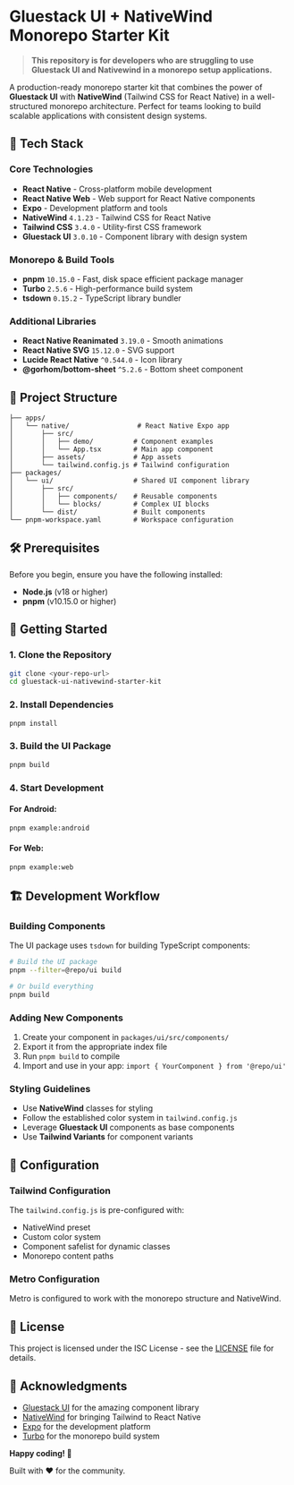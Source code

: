 # Gluestack UI + NativeWind Monorepo Starter Kit

> **This repository is for developers who are struggling to use Gluestack UI and Nativewind in a monorepo setup applications.**

A production-ready monorepo starter kit that combines the power of **Gluestack UI** with **NativeWind** (Tailwind CSS for React Native) in a well-structured monorepo architecture. Perfect for teams looking to build scalable applications with consistent design systems.

## 🚀 Tech Stack

### Core Technologies
- **React Native** - Cross-platform mobile development
- **React Native Web** - Web support for React Native components
- **Expo** - Development platform and tools
- **NativeWind** `4.1.23` - Tailwind CSS for React Native
- **Tailwind CSS** `3.4.0` - Utility-first CSS framework
- **Gluestack UI** `3.0.10` - Component library with design system

### Monorepo & Build Tools
- **pnpm** `10.15.0` - Fast, disk space efficient package manager
- **Turbo** `2.5.6` - High-performance build system
- **tsdown** `0.15.2` - TypeScript library bundler

### Additional Libraries
- **React Native Reanimated** `3.19.0` - Smooth animations
- **React Native SVG** `15.12.0` - SVG support
- **Lucide React Native** `^0.544.0` - Icon library
- **@gorhom/bottom-sheet** `^5.2.6` - Bottom sheet component

## 📁 Project Structure

```
├── apps/
│   └── native/                 # React Native Expo app
│       ├── src/
│       │   ├── demo/          # Component examples
│       │   └── App.tsx        # Main app component
│       ├── assets/            # App assets
│       └── tailwind.config.js # Tailwind configuration
├── packages/
│   └── ui/                    # Shared UI component library
│       ├── src/
│       │   ├── components/    # Reusable components
│       │   └── blocks/        # Complex UI blocks
│       └── dist/              # Built components
└── pnpm-workspace.yaml        # Workspace configuration
```

## 🛠️ Prerequisites

Before you begin, ensure you have the following installed:

- **Node.js** (v18 or higher)
- **pnpm** (v10.15.0 or higher)

## 🚀 Getting Started

### 1. Clone the Repository

```bash
git clone <your-repo-url>
cd gluestack-ui-nativewind-starter-kit
```

### 2. Install Dependencies

```bash
pnpm install
```

### 3. Build the UI Package

```bash
pnpm build
```

### 4. Start Development

#### For Android:
```bash
pnpm example:android
```

#### For Web:
```bash
pnpm example:web
```

## 🏗️ Development Workflow

### Building Components

The UI package uses `tsdown` for building TypeScript components:

```bash
# Build the UI package
pnpm --filter=@repo/ui build

# Or build everything
pnpm build
```

### Adding New Components

1. Create your component in `packages/ui/src/components/`
2. Export it from the appropriate index file
3. Run `pnpm build` to compile
4. Import and use in your app: `import { YourComponent } from '@repo/ui'`

### Styling Guidelines

- Use **NativeWind** classes for styling
- Follow the established color system in `tailwind.config.js`
- Leverage **Gluestack UI** components as base components
- Use **Tailwind Variants** for component variants

## 🔧 Configuration

### Tailwind Configuration
The `tailwind.config.js` is pre-configured with:
- NativeWind preset
- Custom color system
- Component safelist for dynamic classes
- Monorepo content paths

### Metro Configuration
Metro is configured to work with the monorepo structure and NativeWind.

## 📄 License

This project is licensed under the ISC License - see the [LICENSE](LICENSE) file for details.

## 🙏 Acknowledgments

- [Gluestack UI](https://ui.gluestack.io/) for the amazing component library
- [NativeWind](https://www.nativewind.dev/) for bringing Tailwind to React Native
- [Expo](https://expo.dev/) for the development platform
- [Turbo](https://turbo.build/) for the monorepo build system

**Happy coding! 🎉**

Built with ❤️ for the community.
